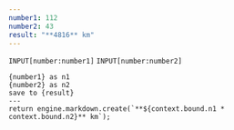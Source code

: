 ```yaml
---
number1: 112
number2: 43
result: "**4816** km"
---
```

`INPUT[number:number1]`
`INPUT[number:number2]`

```meta-bind-js-view
{number1} as n1
{number2} as n2
save to {result}
---
return engine.markdown.create(`**${context.bound.n1 * context.bound.n2}** km`);
```

